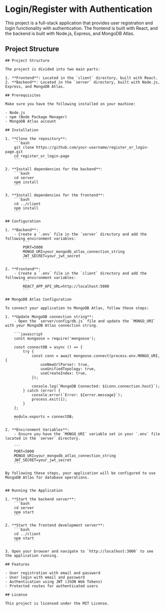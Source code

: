 # Login/Register with Authentication

This project is a full-stack application that provides user registration and login functionality with authentication. The frontend is built with React, and the backend is built with Node.js, Express, and MongoDB Atlas.

## Project Structure
```
## Project Structure

The project is divided into two main parts:

1. **Frontend**: Located in the `client` directory, built with React.
2. **Backend**: Located in the `server` directory, built with Node.js, Express, and MongoDB Atlas.

## Prerequisites

Make sure you have the following installed on your machine:

- Node.js
- npm (Node Package Manager)
- MongoDB Atlas account

## Installation

1. **Clone the repository**:
    ```bash
    git clone https://github.com/your-username/register_or_login-page.git
    cd register_or_login-page
    ```

2. **Install dependencies for the backend**:
    ```bash
    cd server
    npm install
    ```

3. **Install dependencies for the frontend**:
    ```bash
    cd ../client
    npm install
    ```

## Configuration

1. **Backend**:
    - Create a `.env` file in the `server` directory and add the following environment variables:
        ```
        PORT=5000
        MONGO_URI=your_mongodb_atlas_connection_string
        JWT_SECRET=your_jwt_secret
        ```

2. **Frontend**:
    - Create a `.env` file in the `client` directory and add the following environment variables:
        ```
        REACT_APP_API_URL=http://localhost:5000
        ```

## MongoDB Atlas Configuration

To connect your application to MongoDB Atlas, follow these steps:

1. **Update MongoDB connection string**:
    - Open the `server/config/db.js` file and update the `MONGO_URI` with your MongoDB Atlas connection string.

    ```javascript
    const mongoose = require('mongoose');

    const connectDB = async () => {
        try {
            const conn = await mongoose.connect(process.env.MONGO_URI, {
                useNewUrlParser: true,
                useUnifiedTopology: true,
                useCreateIndex: true,
            });

            console.log(`MongoDB Connected: ${conn.connection.host}`);
        } catch (error) {
            console.error(`Error: ${error.message}`);
            process.exit(1);
        }
    };

    module.exports = connectDB;
    ```

2. **Environment Variables**:
    - Ensure you have the `MONGO_URI` variable set in your `.env` file located in the `server` directory.

    ```
    PORT=5000
    MONGO_URI=your_mongodb_atlas_connection_string
    JWT_SECRET=your_jwt_secret
    ```

By following these steps, your application will be configured to use MongoDB Atlas for database operations.


## Running the Application

1. **Start the backend server**:
    ```bash
    cd server
    npm start
    ```

2. **Start the frontend development server**:
    ```bash
    cd ../client
    npm start
    ```

3. Open your browser and navigate to `http://localhost:3000` to see the application running.

## Features

- User registration with email and password
- User login with email and password
- Authentication using JWT (JSON Web Tokens)
- Protected routes for authenticated users

## License

This project is licensed under the MIT License.
```